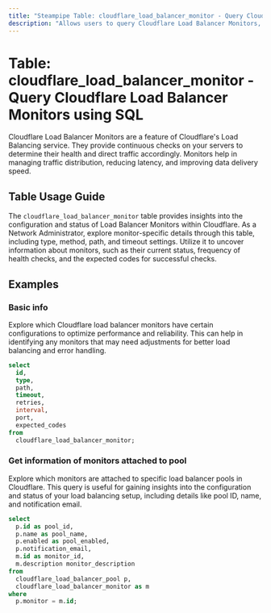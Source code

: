 ```yaml
---
title: "Steampipe Table: cloudflare_load_balancer_monitor - Query Cloudflare Load Balancer Monitors using SQL"
description: "Allows users to query Cloudflare Load Balancer Monitors, specifically their configuration and status, providing insights into the health and performance of the load balancers."
---
```


# Table: cloudflare_load_balancer_monitor - Query Cloudflare Load Balancer Monitors using SQL

Cloudflare Load Balancer Monitors are a feature of Cloudflare's Load Balancing service. They provide continuous checks on your servers to determine their health and direct traffic accordingly. Monitors help in managing traffic distribution, reducing latency, and improving data delivery speed.

## Table Usage Guide

The `cloudflare_load_balancer_monitor` table provides insights into the configuration and status of Load Balancer Monitors within Cloudflare. As a Network Administrator, explore monitor-specific details through this table, including type, method, path, and timeout settings. Utilize it to uncover information about monitors, such as their current status, frequency of health checks, and the expected codes for successful checks.

## Examples

### Basic info
Explore which Cloudflare load balancer monitors have certain configurations to optimize performance and reliability. This can help in identifying any monitors that may need adjustments for better load balancing and error handling.

```sql
select
  id,
  type,
  path,
  timeout,
  retries,
  interval,
  port,
  expected_codes
from
  cloudflare_load_balancer_monitor;
```

### Get information of monitors attached to pool
Explore which monitors are attached to specific load balancer pools in Cloudflare. This query is useful for gaining insights into the configuration and status of your load balancing setup, including details like pool ID, name, and notification email.

```sql
select
  p.id as pool_id,
  p.name as pool_name,
  p.enabled as pool_enabled,
  p.notification_email,
  m.id as monitor_id,
  m.description monitor_description
from
  cloudflare_load_balancer_pool p,
  cloudflare_load_balancer_monitor as m
where
  p.monitor = m.id;
```